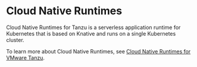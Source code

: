 # Cloud Native Runtimes

Cloud Native Runtimes for Tanzu is a serverless application runtime for Kubernetes that is based on Knative and runs on a single Kubernetes cluster.

To learn more about Cloud Native Runtimes,
see [Cloud Native Runtimes for VMware Tanzu](https://docs.vmware.com/en/Cloud-Native-Runtimes-for-VMware-Tanzu/index.html).
